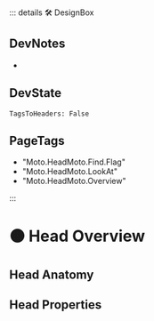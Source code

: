 ::: details 🛠 <dev>DesignBox</dev>

## DevNotes

-

## DevState

`TagsToHeaders: False`

<h2>PageTags</h2>

- "Moto.HeadMoto.Find.Flag"
- "Moto.HeadMoto.LookAt"
- "Moto.HeadMoto.Overview"


:::

# 🟠 <moto>Head Overview</moto>

## Head Anatomy

## Head Properties